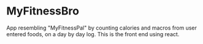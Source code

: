 # MyFitnessBro  


App resembling "MyFitnessPal" by counting calories and macros from user entered foods, on a day by day log.
This is the front end using react.
